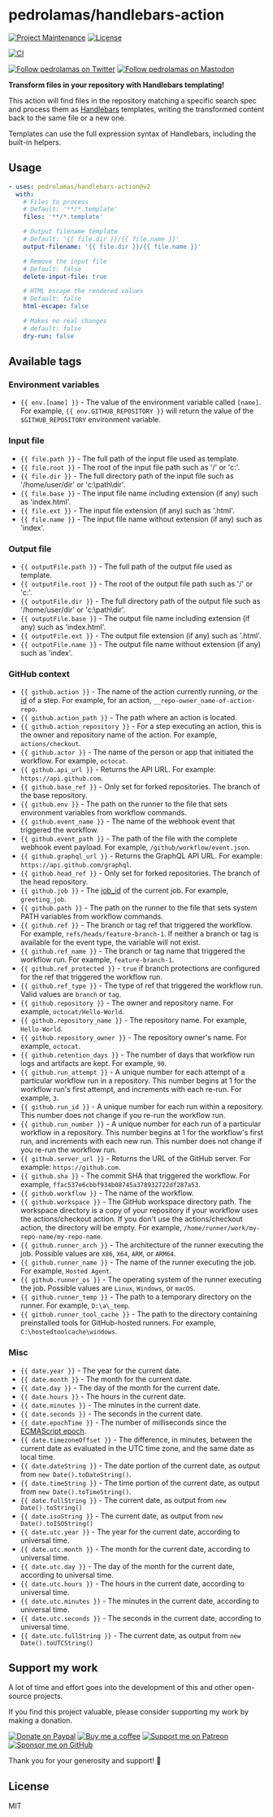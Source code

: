 # pedrolamas/handlebars-action

[![Project Maintenance](https://img.shields.io/maintenance/yes/2024.svg)](https://github.com/pedrolamas/handlebars-action 'GitHub Repository')
[![License](https://img.shields.io/github/license/pedrolamas/handlebars-action.svg)](https://github.com/pedrolamas/handlebars-action/blob/master/LICENSE 'License')

[![CI](https://github.com/pedrolamas/handlebars-action/workflows/CI/badge.svg)](https://github.com/pedrolamas/handlebars-action/actions 'Build Status')

[![Follow pedrolamas on Twitter](https://img.shields.io/twitter/follow/pedrolamas?label=Follow%20@pedrolamas%20on%20Twitter&style=social)](https://twitter.com/pedrolamas)
[![Follow pedrolamas on Mastodon](https://img.shields.io/mastodon/follow/109365776481898704?label=Follow%20@pedrolamas%20on%20Mastodon&domain=https%3A%2F%2Fhachyderm.io&style=social)](https://hachyderm.io/@pedrolamas)

**Transform files in your repository with Handlebars templating!**

This action will find files in the repository matching a specific search spec and process them as [Handlebars](https://handlebarsjs.com) templates, writing the transformed content back to the same file or a new one.

Templates can use the full expression syntax of Handlebars, including the built-in helpers.

## Usage

```yaml
- uses: pedrolamas/handlebars-action@v2
  with:
    # Files to process
    # Default: '**/*.template'
    files: '**/*.template'

    # Output filename template
    # Default: '{{ file.dir }}/{{ file.name }}'
    output-filename: '{{ file.dir }}/{{ file.name }}'

    # Remove the input file
    # Default: false
    delete-input-file: true

    # HTML escape the rendered values
    # Default: false
    html-escape: false

    # Makes no real changes
    # default: false
    dry-run: false
```

## Available tags

### Environment variables

- `{{ env.[name] }}` - The value of the environment variable called `[name]`. For example, `{{ env.GITHUB_REPOSITORY }}` will return the value of the `$GITHUB_REPOSITORY` environment variable.

### Input file

- `{{ file.path }}` - The full path of the input file used as template.
- `{{ file.root }}` - The root of the input file path such as '/' or 'c:\'.
- `{{ file.dir }}` - The full directory path of the input file such as '/home/user/dir' or 'c:\path\dir'.
- `{{ file.base }}` - The input file name including extension (if any) such as 'index.html'.
- `{{ file.ext }}` - The input file extension (if any) such as '.html'.
- `{{ file.name }}` - The input file name without extension (if any) such as 'index'.

### Output file

- `{{ outputFile.path }}` - The full path of the output file used as template.
- `{{ outputFile.root }}` - The root of the output file path such as '/' or 'c:\'.
- `{{ outputFile.dir }}` - The full directory path of the output file such as '/home/user/dir' or 'c:\path\dir'.
- `{{ outputFile.base }}` - The output file name including extension (if any) such as 'index.html'.
- `{{ outputFile.ext }}` - The output file extension (if any) such as '.html'.
- `{{ outputFile.name }}` - The output file name without extension (if any) such as 'index'.

### GitHub context

- `{{ github.action }}` - The name of the action currently running, or the [id](https://docs.github.com/en/actions/learn-github-actions/workflow-syntax-for-github-actions#jobsjob_idstepsid) of a step. For example, for an action, `__repo-owner_name-of-action-repo`.
- `{{ github.action_path }}` - The path where an action is located.
- `{{ github.action_repository }}` - For a step executing an action, this is the owner and repository name of the action. For example, `actions/checkout`.
- `{{ github.actor }}` - The name of the person or app that initiated the workflow. For example, `octocat`.
- `{{ github.api_url }}` - Returns the API URL. For example: `https://api.github.com`.
- `{{ github.base_ref }}` - Only set for forked repositories. The branch of the base repository.
- `{{ github.env }}` - The path on the runner to the file that sets environment variables from workflow commands.
- `{{ github.event_name }}` - The name of the webhook event that triggered the workflow.
- `{{ github.event_path }}` - The path of the file with the complete webhook event payload. For example, `/github/workflow/event.json`.
- `{{ github.graphql_url }}` - Returns the GraphQL API URL. For example: `https://api.github.com/graphql`.
- `{{ github.head_ref }}` - Only set for forked repositories. The branch of the head repository.
- `{{ github.job }}` - The [job_id](https://docs.github.com/en/actions/reference/workflow-syntax-for-github-actions#jobsjob_id) of the current job. For example, `greeting_job`.
- `{{ github.path }}` - The path on the runner to the file that sets system PATH variables from workflow commands.
- `{{ github.ref }}` - The branch or tag ref that triggered the workflow. For example, `refs/heads/feature-branch-1`. If neither a branch or tag is available for the event type, the variable will not exist.
- `{{ github.ref_name }}` - The branch or tag name that triggered the workflow run. For example, `feature-branch-1`.
- `{{ github.ref_protected }}` - `true` if branch protections are configured for the ref that triggered the workflow run.
- `{{ github.ref_type }}` - The type of ref that triggered the workflow run. Valid values are `branch` or `tag`.
- `{{ github.repository }}` - The owner and repository name. For example, `octocat/Hello-World`.
- `{{ github.repository_name }}` - The repository name. For example, `Hello-World`.
- `{{ github.repository_owner }}` - The repository owner's name. For example, `octocat`.
- `{{ github.retention_days }}` - The number of days that workflow run logs and artifacts are kept. For example, `90`.
- `{{ github.run_attempt }}` - A unique number for each attempt of a particular workflow run in a repository. This number begins at 1 for the workflow run's first attempt, and increments with each re-run. For example, `3`.
- `{{ github.run_id }}` - A unique number for each run within a repository. This number does not change if you re-run the workflow run.
- `{{ github.run_number }}` - A unique number for each run of a particular workflow in a repository. This number begins at 1 for the workflow's first run, and increments with each new run. This number does not change if you re-run the workflow run.
- `{{ github.server_url }}` - Returns the URL of the GitHub server. For example: `https://github.com`.
- `{{ github.sha }}` - The commit SHA that triggered the workflow. For example, `ffac537e6cbbf934b08745a378932722df287a53`.
- `{{ github.workflow }}` - The name of the workflow.
- `{{ github.workspace }}` - The GitHub workspace directory path. The workspace directory is a copy of your repository if your workflow uses the actions/checkout action. If you don't use the actions/checkout action, the directory will be empty. For example, `/home/runner/work/my-repo-name/my-repo-name`.
- `{{ github.runner_arch }}` - The architecture of the runner executing the job. Possible values are `X86`, `X64`, `ARM`, or `ARM64`.
- `{{ github.runner_name }}` - The name of the runner executing the job. For example, `Hosted Agent`.
- `{{ github.runner_os }}` - The operating system of the runner executing the job. Possible values are `Linux`, `Windows`, or `macOS`.
- `{{ github.runner_temp }}` - The path to a temporary directory on the runner. For example, `D:\a\_temp`.
- `{{ github.runner_tool_cache }}` - The path to the directory containing preinstalled tools for GitHub-hosted runners. For example, `C:\hostedtoolcache\windows`.

### Misc

- `{{ date.year }}` - The year for the current date.
- `{{ date.month }}` - The month for the current date.
- `{{ date.day }}` - The day of the month for the current date.
- `{{ date.hours }}` - The hours in the current date.
- `{{ date.minutes }}` - The minutes in the current date.
- `{{ date.seconds }}` - The seconds in the current date.
- `{{ date.epochTime }}` - The number of milliseconds since the [ECMAScript epoch](https://developer.mozilla.org/en-US/docs/Web/JavaScript/Reference/Global_Objects/Date#the_ecmascript_epoch_and_timestamps).
- `{{ date.timezoneOffset }}` - The difference, in minutes, between the current date as evaluated in the UTC time zone, and the same date as local time.
- `{{ date.dateString }}` - The date portion of the current date, as output from `new Date().toDateString()`.
- `{{ date.timeString }}` - The time portion of the current date, as output from `new Date().toTimeString()`.
- `{{ date.fullString }}` - The current date, as output from `new Date().toString()`
- `{{ date.isoString }}` - The current date, as output from `new Date().toISOString()`
- `{{ date.utc.year }}` - The year for the current date, according to universal time.
- `{{ date.utc.month }}` - The month for the current date, according to universal time.
- `{{ date.utc.day }}` - The day of the month for the current date, according to universal time.
- `{{ date.utc.hours }}` - The hours in the current date, according to universal time.
- `{{ date.utc.minutes }}` - The minutes in the current date, according to universal time.
- `{{ date.utc.seconds }}` - The seconds in the current date, according to universal time.
- `{{ date.utc.fullString }}` - The current date, as output from `new Date().toUTCString()`

## Support my work

A lot of time and effort goes into the development of this and other open-source projects.

If you find this project valuable, please consider supporting my work by making a donation.

[![Donate on Paypal](https://img.shields.io/badge/donate-paypal-blue.svg)](https://paypal.me/pedrolamas 'Donate on Paypal')
[![Buy me a coffee](https://img.shields.io/badge/buy%20me%20a%20coffee-kofi-blue.svg)](https://ko-fi.com/pedrolamas 'Buy me a coffee')
[![Support me on Patreon](https://img.shields.io/badge/join-patreon-blue.svg)](https://www.patreon.com/pedrolamas 'Support me on Patreon')
[![Sponsor me on GitHub](https://img.shields.io/github/sponsors/pedrolamas.svg?label=github%20sponsors)](https://github.com/sponsors/pedrolamas 'Sponsor me on GitHub')

Thank you for your generosity and support! 🙏

## License

MIT
